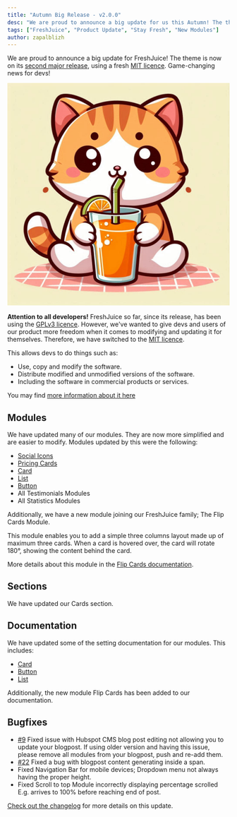 ```yaml
---
title: "Autumn Big Release - v2.0.0"
desc: "We are proud to announce a big update for us this Autumn! The theme is now on its second version, using a fresh new licence. Game-changing news for devs!"
tags: ["FreshJuice", "Product Update", "Stay Fresh", "New Modules"]
author: zapalblizh
---
```


We are proud to announce a big update for FreshJuice! The theme is now on its [second major release](https://github.com/freshjuice-dev/freshjuice-hubspot-theme/releases/tag/v2.0.0), using a fresh [MIT licence](https://github.com/freshjuice-dev/freshjuice-hubspot-theme/blob/main/LICENSE). Game-changing news for devs!

<img src="./cat-drinking.jpg" alt="Cat drinking drink using straw" class="img md:float-right md:ml-14" eleventy:widths="320">

**Attention to all developers!** FreshJuice so far, since its release, has been using the [GPLv3 licence](https://www.gnu.org/licenses/gpl-3.0.en.html). However, we've wanted to give devs and users of our product more freedom when it comes to modifying and updating it for themselves. Therefore, we have switched to the [MIT licence](https://mit-license.org/).

This allows devs to do things such as:

- Use, copy and modify the software.
- Distribute modified and unmodified versions of the software.
- Including the software in commercial products or services.

You may find [more information about it here](https://github.com/freshjuice-dev/freshjuice-hubspot-theme/blob/main/README.md)

## Modules

We have updated many of our modules. They are now more simplified and are easier to modify. Modules updated by this were the following:

- [Social Icons](/docs/modules/social-icons/)
- [Pricing Cards](/docs/modules/pricing-cards/)
- [Card](/docs/modules/card/)
- [List](/docs/modules/list/)
- [Button](/docs/modules/button/)
- All Testimonials Modules
- All Statistics Modules

Additionally, we have a new module joining our FreshJuice family; The Flip Cards Module.

This module enables you to add a simple three columns layout made up of maximum three cards. When a card is hovered over, the card will rotate 180°, showing the content behind the card.

More details about this module in the [Flip Cards documentation](/docs/modules/flip-cards/).

## Sections

We have updated our Cards section.

## Documentation

We have updated some of the setting documentation for our modules. This includes:

- [Card](/docs/modules/card/)
- [Button](/docs/modules/button/)
- [List](/docs/modules/list/)

Additionally, the new module Flip Cards has been added to our documentation.

## Bugfixes

- [#9](https://github.com/freshjuice-dev/freshjuice-hubspot-theme/issues/9) Fixed issue with Hubspot CMS blog post editing not allowing you to update your blogpost. If using older version and having this issue, please remove all modules from your blogpost, push and re-add them.
- [#22](https://github.com/freshjuice-dev/freshjuice-hubspot-theme/pull/22) Fixed a bug with blogpost content generating inside a span.
- Fixed Navigation Bar for mobile devices; Dropdown menu not always having the proper height.
- Fixed Scroll to top Module incorrectly displaying percentage scrolled E.g. arrives to 100% before reaching end of post.

[Check out the changelog](/changelog/) for more details on this update.
